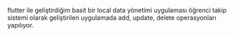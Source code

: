 flutter ile geliştirdiğim basit bir local data yönetimi uygulaması
öğrenci takip sistemi olarak geliştirilen uygulamada add, update, delete operasyonları yapılıyor.
